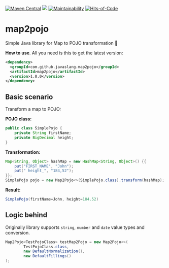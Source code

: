 [![Maven Central](https://maven-badges.herokuapp.com/maven-central/com.github.javaslang.map2pojo/map2pojo/badge.svg)](https://maven-badges.herokuapp.com/maven-central/com.github.javaslang.map2pojo/map2pojo)
![](https://github.com/javaSlang/map2pojo/workflows/Java%20CI/badge.svg)
[![Maintainability](https://api.codeclimate.com/v1/badges/de8a444a25d12adfe9bb/maintainability)](https://codeclimate.com/github/javaSlang/map2pojo/maintainability)
[![Hits-of-Code](https://hitsofcode.com/github/javaSlang/map2pojo)](https://hitsofcode.com/view/github/javaSlang/map2pojo)
# map2pojo
Simple Java library for Map to POJO transformation 🧬

**How to use**.
All you need is this to get the latest version:
```xml
<dependency>
  <groupId>com.github.javaslang.map2pojo</groupId>
  <artifactId>map2pojo</artifactId>
  <version>1.0.0</version>
</dependency>
```

## Basic scenario

Transform a map to POJO:

**POJO class:**
```java
public class SimplePojo {
    private String firstName;
    private BigDecimal height;
}
```

**Transformation:**
```java
Map<String, Object> hashMap = new HashMap<String, Object>() {{
	put("FIRST_NAME", "John");
	put(" height_", "184,52");
}};
SimplePojo pojo = new Map2Pojo<>(SimplePojo.class).transform(hashMap);
```

**Result:**
```java
SimplePojo(firstName=John, height=184.52)
```

## Logic behind
Originally library supports `string`, `number` and `date` value types and conversion.

```java
Map2Pojo<TestPojoClass> testMap2Pojo = new Map2Pojo<>(
		TestPojoClass.class,
		new DefaultNormalization(),
		new DefaultFillings()
);
```
